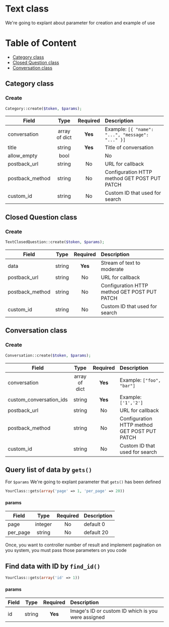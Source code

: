 # Text class
We're going to explant about parameter for creation and example of use 

# Table of Content
- [Category class](#category-class)
- [Closed Question class](#closed-question-class)
- [Conversation class](#conversation-class)

## Category class

### Create

```php
Category::create($token, $params);
```


|Field        | Type           | Required  | Description |
| ------------- |:-------------:| :-----:| :-----|
| conversation| array of dict|**Yes**| Example: `[{ "name": "...", "message": "..." }]`|
|title|string|**Yes**|Title of conversation|
|allow_empty |bool| |No|Answer can be empty|
|postback_url|string|No|URL for callback|
|postback_method| string|No| Configuration HTTP method GET POST PUT PATCH|
|custom_id| string|No| Custom ID that used for search|


## Closed Question class

### Create

```php
TextClosedQuestion::create($token, $params);
```

|Field        | Type           | Required  | Description |
| ------------- |:-------------:| :-----:| :-----|
|data|string|**Yes**|Stream of text to moderate|
|postback_url|string|No|URL for callback|
|postback_method| string|No| Configuration HTTP method GET POST PUT PATCH|
|custom_id| string|No| Custom ID that used for search|


## Conversation class

### Create

```php
Conversation::create($token, $params);
```

|Field        | Type           | Required  | Description |
| ------------- |:-------------:| :-----:| :-----|
|conversation| array of dict|**Yes**| Example: `["foo", "bar"]`|
|custom_conversation_ids|string|**Yes**|Example: `['1','2']`|
|postback_url|string|No|URL for callback|
|postback_method| string|No| Configuration HTTP method GET POST PUT PATCH|
|custom_id| string|No| Custom ID that used for search|



## Query list of data by `gets()`
For `$params` We're going to explant parameter that `gets()`  has been defined

```php
YourClass::gets(array('page' => 1, 'per_page' => 20))
```

#### params
| Field        | Type           | Required  | Description |
| ------------- |:-------------:| :-----:| :-----|
| page     | 	integer | No | default 0|
| per_page 	     | string      | No | default 20 |

Once, you want to controller number of result and implement pagination on you system, you must pass those parameters on you code


## Find data with ID by `find_id()`

```php
YourClass::gets(array('id' => 1))
```
#### params
| Field        | Type           | Required  | Description |
| ------------- |:-------------:| :----:| :-----|
| id	     | string  |   **Yes** | Image's ID or custom ID which is you were assigned|
